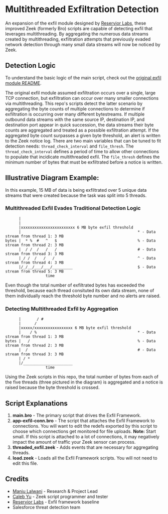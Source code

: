 # Multithreaded Exfiltration Detection

An expansion of the exfil module designed by [Reservior Labs](https://github.com/reservoirlabs/bro-scripts/tree/master/exfil-detection-framework), these improved Zeek (formerly Bro) scripts are capable of detecting exfil that leverages multithreading. By aggregating the numerous data streams created by multithreading, exfiltration attempts that previously evaded network detection through many small data streams will now be noticed by Zeek.


## Detection Logic
To understand the basic logic of the main script, check out the [original exfil module README](https://github.com/reservoirlabs/bro-scripts/blob/master/exfil-detection-framework/README.md).

The original exfil module assumed exfiltration occurs over a single, large TCP connection, but exfiltration can occur over many smaller connections via multithreading. This repo's scripts detect the latter scenario by aggregating the byte counts of multiple connections to determine if exfiltration is occurring over many different bytestreams. If multiple outbound data streams with the same source IP, destination IP, and destination port appear in quick succession, the data streams their byte counts are aggregated and treated as a possible exfiltration attempt. If the aggregated byte count surpasses a given byte threshold, an alert is written to the Zeek notice log. There are two main variables that can be tuned to fit detection needs: `thread_check_interval` and `file_thresh`. The `thread_check_interval` defines a period of time to allow other connections to populate  that incidicate multithreaded exfil. The `file_thresh` defines the minimum number of bytes that must be exfiltrated before a notice is written.

## Illustrative Diagram Example:
In this example, 15 MB of data is being exfiltrated over 5 unique data streams that were created because the task was split into 5 threads.
### Multithreaded Exfil Evades Traditional Detection Logic
```   |
      |
      |               
      |xxxxxxxxxxxxxxxxxxxxxxxx 6 MB byte exfil threshold         
      |                                                    * - Data stream from thread 1: 3 MB             
bytes |  * %  #   ^   $                                    % - Data stream from thread 2: 3 MB             
      |  / /  /   /   /                                    # - Data stream from thread 3: 3 MB        
      | / /  /   /   /                                     ^ - Data stream from thread 4: 3 MB
      |/_/__/___/___/_________                             $ - Data stream from thread 5: 3 MB
                  time            
```
Even though the total number of exfiltrated bytes has exceeded the threshold, because each thread consituted its own data stream, none of them individually reach the threshold byte number and no alerts are raised.

### Detecting Multithreaded Exfil by Aggregation
```   |        /
      |       / #
      |      /         
      |xxxxx/xxxxxxxxxxxxxxxxx 6 MB byte exfil threshold         
      |    / %                                             * - Data stream from thread 1: 3 MB
bytes |   /                                                % - Data stream from thread 2: 3 MB
      |  /                                                 # - Data stream from thread 3: 3 MB
      | / *                                               
      |/______________________                             
                  time            
```
Using the Zeek scripts in this repo, the total number of bytes from each of the five threads (three pictured in the diagram) is aggregated and a notice is raised because the byte threshold is crossed.

## Script Explanations
1. **main.bro** - The primary script that drives the Exfil Framework.
2. **app-exfil-conn.bro** - The script that attaches the Exfil Framework to connections. You will want to edit the redefs exported by this script to choose which connections get monitored for file uploads. **Note:** Start small. If this script is attached to a lot of connections, it may negatively impact the amount of traffic your Zeek sensor can process.
3. **threaded_exfil.zeek** - Adds events that are necessary for aggregating threads.
4. **__load__.zeek** - Loads all the Exfil Framework scripts. You will not need to edit this file.


## Credits
* [Manju Lalwani](https://www.linkedin.com/in/manjulalwani/) - Research & Project Lead
* [Caleb Yu](https://www.linkedin.com/in/caleb-yu/) - Zeek script programmer and tester
* [Reservior Labs](https://www.reservoir.com/) - Exfil framework baseline
* Salesforce threat detection team
